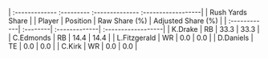 | :------------- :--------- :-------------- :------------------|
|                       Rush Yards Share                       |
| Player       | Position | Raw Share (%) | Adjusted Share (%) |
| :------------| :--------| :-------------| :------------------|
| K.Drake      | RB       | 33.3          | 33.3               |
| C.Edmonds    | RB       | 14.4          | 14.4               |
| L.Fitzgerald | WR       | 0.0           | 0.0                |
| D.Daniels    | TE       | 0.0           | 0.0                |
| C.Kirk       | WR       | 0.0           | 0.0                |